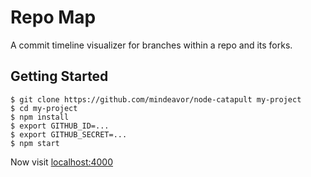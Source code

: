 # Repo Map

A commit timeline visualizer for branches within a repo and its forks.

## Getting Started

```
$ git clone https://github.com/mindeavor/node-catapult my-project
$ cd my-project
$ npm install
$ export GITHUB_ID=...
$ export GITHUB_SECRET=...
$ npm start
```

Now visit [localhost:4000](http://localhost:4000/)
